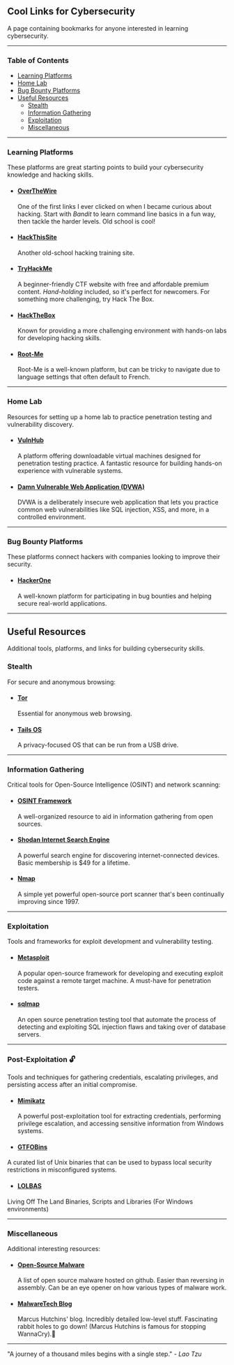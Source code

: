 ## Cool Links for Cybersecurity 
A page containing bookmarks for anyone interested in learning cybersecurity.

---

### Table of Contents
- [Learning Platforms](#learning-platforms)
- [Home Lab](#home-lab)
- [Bug Bounty Platforms](#bug-bounty-platforms)
- [Useful Resources](#useful-resources)
  - [Stealth](#stealth)
  - [Information Gathering](#information-gathering)
  - [Exploitation](#exploitation)
  - [Miscellaneous](#miscellaneous)

---

### Learning Platforms
These platforms are great starting points to build your cybersecurity knowledge and hacking skills.

- #### [OverTheWire](https://overthewire.org/wargames/)
  One of the first links I ever clicked on when I became curious about hacking. Start with *Bandit* to learn command line basics in a fun way, then tackle the harder levels. Old school is cool!

- #### [HackThisSite](https://www.hackthissite.org/)
  Another old-school hacking training site.

- #### [TryHackMe](https://tryhackme.com/)
  A beginner-friendly CTF website with free and affordable premium content. *Hand-holding* included, so it's perfect for newcomers. For something more challenging, try Hack The Box.

- #### [HackTheBox](https://www.hackthebox.com/)
  Known for providing a more challenging environment with hands-on labs for developing hacking skills.

- #### [Root-Me](https://www.root-me.org/?lang=en)
  Root-Me is a well-known platform, but can be tricky to navigate due to language settings that often default to French.

---

### Home Lab
Resources for setting up a home lab to practice penetration testing and vulnerability discovery.

- #### [VulnHub](https://www.vulnhub.com/)
  A platform offering downloadable virtual machines designed for penetration testing practice. A fantastic resource for building hands-on experience with vulnerable systems.

- #### [Damn Vulnerable Web Application (DVWA)](http://www.dvwa.co.uk/)
  DVWA is a deliberately insecure web application that lets you practice common web vulnerabilities like SQL injection, XSS, and more, in a controlled environment.

---

### Bug Bounty Platforms
These platforms connect hackers with companies looking to improve their security.

- #### [HackerOne](https://www.hackerone.com/)
  A well-known platform for participating in bug bounties and helping secure real-world applications.

---

## Useful Resources
Additional tools, platforms, and links for building cybersecurity skills.

### Stealth
For secure and anonymous browsing:

- #### [Tor](https://www.torproject.org/)
  Essential for anonymous web browsing.

- #### [Tails OS](https://tails.net/)
  A privacy-focused OS that can be run from a USB drive.
  
---

### Information Gathering
Critical tools for Open-Source Intelligence (OSINT) and network scanning:

- #### [OSINT Framework](https://osintframework.com/)
  A well-organized resource to aid in information gathering from open sources.

- #### [Shodan Internet Search Engine](https://www.shodan.io/)
  A powerful search engine for discovering internet-connected devices. Basic membership is $49 for a lifetime.

- #### [Nmap](https://nmap.org/)
  A simple yet powerful open-source port scanner that's been continually improving since 1997.

---

### Exploitation
Tools and frameworks for exploit development and vulnerability testing.

- #### [Metasploit](https://www.metasploit.com/)
  A popular open-source framework for developing and executing exploit code against a remote target machine. A must-have for penetration testers.

- #### [sqlmap](https://sqlmap.org/)
  An open source penetration testing tool that automate the process of detecting and exploiting SQL injection flaws and taking over of database servers.

---

### Post-Exploitation 🔓
Tools and techniques for gathering credentials, escalating privileges, and persisting access after an initial compromise.

- #### [Mimikatz](https://github.com/gentilkiwi/mimikatz)
  A powerful post-exploitation tool for extracting credentials, performing privilege escalation, and accessing sensitive information from Windows systems.

- #### [GTFOBins](https://gtfobins.github.io/)
A curated list of Unix binaries that can be used to bypass local security restrictions in misconfigured systems.

- #### [LOLBAS](https://lolbas-project.github.io/#)
Living Off The Land Binaries, Scripts and Libraries (For Windows environments)

---


### Miscellaneous
Additional interesting resources:

- #### [Open-Source Malware](https://github.com/BushidoUK/Open-source-Malware/blob/main/GitHubMalware.csv)
  A list of open source malware hosted on github. Easier than reversing in assembly. Can be an eye opener on how various types of malware work.

- #### [MalwareTech Blog](https://malwaretech.com/)
  Marcus Hutchins' blog. Incredibly detailed low-level stuff. Fascinating rabbit holes to go down! (Marcus Hutchins is famous for stopping WannaCry).


---

"A journey of a thousand miles begins with a single step." 
*- Lao Tzu*

